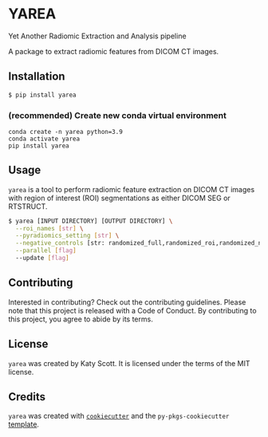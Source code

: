 # YAREA

Yet Another Radiomic Extraction and Analysis pipeline

A package to extract radiomic features from DICOM CT images.

## Installation

```bash
$ pip install yarea
```

### (recommended) Create new conda virtual environment
```
conda create -n yarea python=3.9
conda activate yarea
pip install yarea
```

## Usage
`yarea` is a tool to perform radiomic feature extraction on DICOM CT images with region of interest (ROI) segmentations as either DICOM SEG or RTSTRUCT.

```bash
$ yarea [INPUT DIRECTORY] [OUTPUT DIRECTORY] \
  --roi_names [str] \
  --pyradiomics_setting [str] \
  --negative_controls [str: randomized_full,randomized_roi,randomized_non_roi,shuffled_full,shuffled_roi,shuffled_non_roi] \
  --parallel [flag]
  --update [flag]
```


## Contributing

Interested in contributing? Check out the contributing guidelines. Please note that this project is released with a Code of Conduct. By contributing to this project, you agree to abide by its terms.

## License

`yarea` was created by Katy Scott. It is licensed under the terms of the MIT license.

## Credits

`yarea` was created with [`cookiecutter`](https://cookiecutter.readthedocs.io/en/latest/) and the `py-pkgs-cookiecutter` [template](https://github.com/py-pkgs/py-pkgs-cookiecutter).
